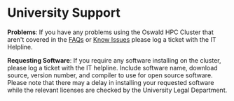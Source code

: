# University Support

**Problems**: If you have any problems using the Oswald HPC Cluster that aren't covered in the [FAQs](../faqs) or [Know Issues](../known-issues) please log a ticket with the IT Helpline.

**Requesting Software**: If you require any software installing on the cluster, please log a ticket with the IT helpline. Include software name, download source, version number, and compiler to use for open source software. Please note that there may a delay in installing your requested software while the relevant licenses are checked by the University Legal Department.
